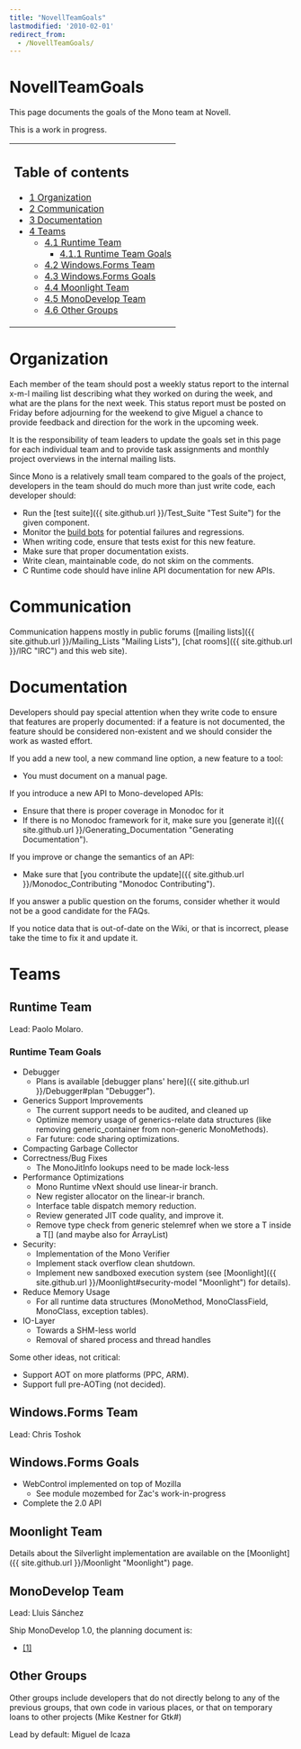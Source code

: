 ```yaml
---
title: "NovellTeamGoals"
lastmodified: '2010-02-01'
redirect_from:
  - /NovellTeamGoals/
---
```


NovellTeamGoals
===============

This page documents the goals of the Mono team at Novell.

This is a work in progress.

<table>
<col width="100%" />
<tbody>
<tr class="odd">
<td align="left"><h2>Table of contents</h2>
<ul>
<li><a href="#organization">1 Organization</a></li>
<li><a href="#communication">2 Communication</a></li>
<li><a href="#documentation">3 Documentation</a></li>
<li><a href="#teams">4 Teams</a>
<ul>
<li><a href="#runtime-team">4.1 Runtime Team</a>
<ul>
<li><a href="#runtime-team-goals">4.1.1 Runtime Team Goals</a></li>
</ul></li>
<li><a href="#windowsforms-team">4.2 Windows.Forms Team</a></li>
<li><a href="#windowsforms-goals">4.3 Windows.Forms Goals</a></li>
<li><a href="#moonlight-team">4.4 Moonlight Team</a></li>
<li><a href="#monodevelop-team">4.5 MonoDevelop Team</a></li>
<li><a href="#other-groups">4.6 Other Groups</a></li>
</ul></li>
</ul></td>
</tr>
</tbody>
</table>

Organization
============

Each member of the team should post a weekly status report to the internal x-m-l mailing list describing what they worked on during the week, and what are the plans for the next week. This status report must be posted on Friday before adjourning for the weekend to give Miguel a chance to provide feedback and direction for the work in the upcoming week.

It is the responsibility of team leaders to update the goals set in this page for each individual team and to provide task assignments and monthly project overviews in the internal mailing lists.

Since Mono is a relatively small team compared to the goals of the project, developers in the team should do much more than just write code, each developer should:

-   Run the [test suite]({{ site.github.url }}/Test_Suite "Test Suite") for the given component.
-   Monitor the [build bots](http://wrench.mono-project.com/builds) for potential failures and regressions.
-   When writing code, ensure that tests exist for this new feature.
-   Make sure that proper documentation exists.
-   Write clean, maintainable code, do not skim on the comments.
-   C Runtime code should have inline API documentation for new APIs.

Communication
=============

Communication happens mostly in public forums ([mailing lists]({{ site.github.url }}/Mailing_Lists "Mailing Lists"), [chat rooms]({{ site.github.url }}/IRC "IRC") and this web site).

Documentation
=============

Developers should pay special attention when they write code to ensure that features are properly documented: if a feature is not documented, the feature should be considered non-existent and we should consider the work as wasted effort.

If you add a new tool, a new command line option, a new feature to a tool:

-   You must document on a manual page.

If you introduce a new API to Mono-developed APIs:

-   Ensure that there is proper coverage in Monodoc for it
-   If there is no Monodoc framework for it, make sure you [generate it]({{ site.github.url }}/Generating_Documentation "Generating Documentation").

If you improve or change the semantics of an API:

-   Make sure that [you contribute the update]({{ site.github.url }}/Monodoc_Contributing "Monodoc Contributing").

If you answer a public question on the forums, consider whether it would not be a good candidate for the FAQs.

If you notice data that is out-of-date on the Wiki, or that is incorrect, please take the time to fix it and update it.

Teams
=====

Runtime Team
------------

Lead: Paolo Molaro.

### Runtime Team Goals

-   Debugger
    -   Plans is available [debugger plans' here]({{ site.github.url }}/Debugger#plan "Debugger").
-   Generics Support Improvements
    -   The current support needs to be audited, and cleaned up
    -   Optimize memory usage of generics-relate data structures (like removing generic\_container from non-generic MonoMethods).
    -   Far future: code sharing optimizations.
-   Compacting Garbage Collector
-   Correctness/Bug Fixes
    -   The MonoJitInfo lookups need to be made lock-less
-   Performance Optimizations
    -   Mono Runtime vNext should use linear-ir branch.
    -   New register allocator on the linear-ir branch.
    -   Interface table dispatch memory reduction.
    -   Review generated JIT code quality, and improve it.
    -   Remove type check from generic stelemref when we store a T inside a T[] (and maybe also for ArrayList)
-   Security:
    -   Implementation of the Mono Verifier
    -   Implement stack overflow clean shutdown.
    -   Implement new sandboxed execution system (see [Moonlight]({{ site.github.url }}/Moonlight#security-model "Moonlight") for details).
-   Reduce Memory Usage
    -   For all runtime data structures (MonoMethod, MonoClassField, MonoClass, exception tables).
-   IO-Layer
    -   Towards a SHM-less world
    -   Removal of shared process and thread handles

Some other ideas, not critical:

-   Support AOT on more platforms (PPC, ARM).
-   Support full pre-AOTing (not decided).

Windows.Forms Team
------------------

Lead: Chris Toshok

Windows.Forms Goals
-------------------

-   WebControl implemented on top of Mozilla
    -   See module mozembed for Zac's work-in-progress
-   Complete the 2.0 API

Moonlight Team
--------------

Details about the Silverlight implementation are available on the [Moonlight]({{ site.github.url }}/Moonlight "Moonlight") page.

MonoDevelop Team
----------------

Lead: Lluis Sánchez

Ship MonoDevelop 1.0, the planning document is:

-   [[1]](http://spreadsheets.google.com/ccc?key=pS-RZuhR9F_CaaOcopqtFOg)

Other Groups
------------

Other groups include developers that do not directly belong to any of the previous groups, that own code in various places, or that on temporary loans to other projects (Mike Kestner for Gtk\#)

Lead by default: Miguel de Icaza

